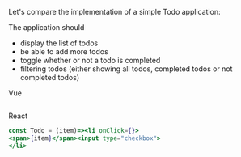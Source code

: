 Let's compare the implementation of a simple Todo application:

The application should

- display the list of todos
- be able to add more todos
- toggle whether or not a todo is completed
- filtering todos (either showing all todos, completed todos or not completed todos)

Vue

```vue

```

React

```jsx
const Todo = (item)=><li onClick={}>
<span>{item}</span><input type="checkbox">
</li>

```
